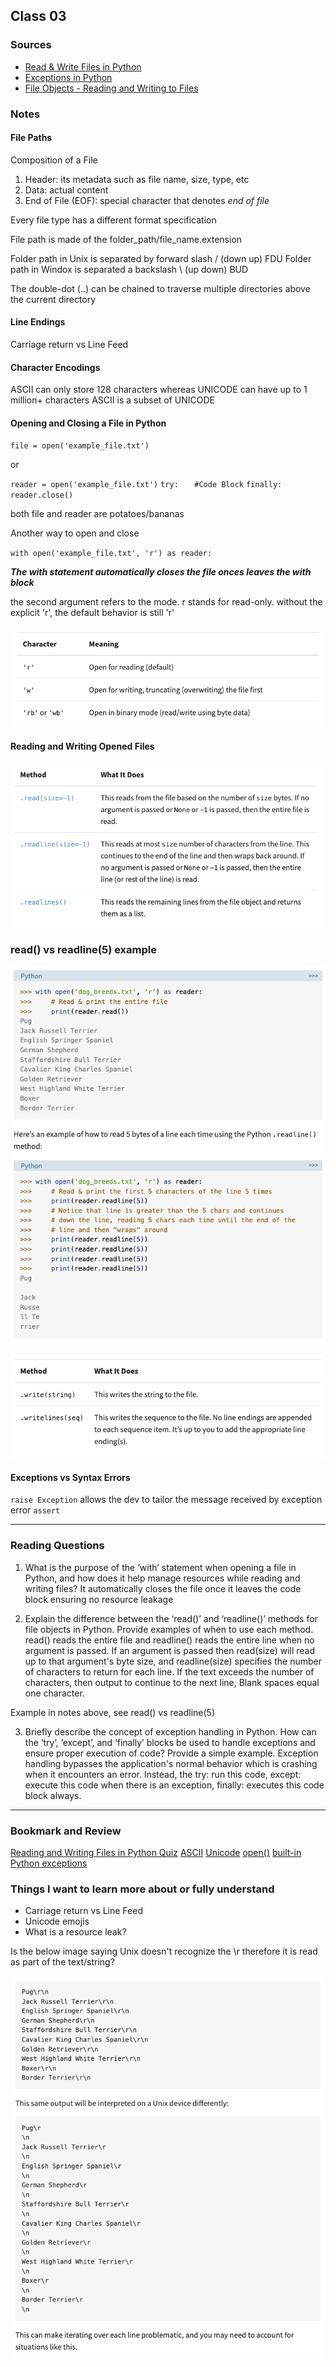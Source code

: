 ## Class 03

### Sources
- [Read & Write Files in Python](https://realpython.com/read-write-files-python/)
- [Exceptions in Python](https://realpython.com/python-exceptions/)
- [File Objects - Reading and Writing to Files](https://www.youtube.com/watch?v=Uh2ebFW8OYM)

### Notes

#### File Paths
Composition of a File
1. Header: its metadata such as file name, size, type, etc
2. Data: actual content
3. End of File (EOF): special character that denotes *end of file*

Every file type has a different format specification

File path is made of the folder_path/file_name.extension

Folder path in Unix is separated by forward slash / (down up) FDU
Folder path in Windox is separated a backslash \ (up down) BUD

The double-dot (..) can be chained to traverse multiple directories above the current directory

#### Line Endings
Carriage return vs Line Feed

#### Character Encodings

ASCII can only store 128 characters whereas UNICODE can have up to 1 million+ characters
ASCII is a subset of UNICODE

#### Opening and Closing a File in Python

`file = open('example_file.txt')`

or

`reader = open('example_file.txt')`
`try:`
`   #Code Block`
`finally: `
`   reader.close()`

both file and reader are potatoes/bananas

Another way to open and close

`with open('example_file.txt', 'r') as reader:`

***The with statement automatically closes the file onces leaves the with block***

the second argument refers to the mode. r stands for read-only. without the explicit 'r', the default behavior is still 'r'

![Alt text](image-2.png)

#### Reading and Writing Opened Files

![Alt text](image-3.png)

### read() vs readline(5) example

![Alt text](image-4.png)

![Alt text](image-5.png)

#### Exceptions vs Syntax Errors

`raise Exception` allows the dev to tailor the message received by exception error
`assert`
<hr>

### Reading Questions
1. What is the purpose of the ‘with’ statement when opening a file in Python, and how does it help manage resources while reading and writing files? It automatically closes the file once it leaves the code block ensuring no resource leakage

2. Explain the difference between the ‘read()’ and ‘readline()’ methods for file objects in Python. Provide examples of when to use each method.
read() reads the entire file and readline() reads the entire line when no argument is passed. If an argument is passed then read(size) will read up to that argument's byte size, and readline(size) specifies the number of characters to return for each line. If the text exceeds the number of characters, then output to continue to the next line, Blank spaces equal one character.

Example in notes above, see read() vs readline(5)

3. Briefly describe the concept of exception handling in Python. How can the ‘try’, ‘except’, and ‘finally’ blocks be used to handle exceptions and ensure proper execution of code? Provide a simple example. Exception handling bypasses the application's normal behavior which is crashing when it encounters an error. Instead, the try: run this code, except: execute this code when there is an exception, finally: executes this code block always. 

<hr>

### Bookmark and Review
[Reading and Writing Files in Python Quiz](https://realpython.com/quizzes/read-write-files-python/)
[ASCII](https://www.ascii-code.com/)
[Unicode](https://home.unicode.org/)
[open()](https://docs.python.org/3/library/functions.html#open)
[built-in Python exceptions](https://docs.python.org/3/library/exceptions.html)
### Things I want to learn more about or fully understand
- Carriage return vs Line Feed
- Unicode emojis
- What is a resource leak?

Is the below image saying Unix doesn't recognize the \r therefore it is read as part of the text/string?

![](image-1.png)